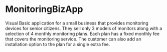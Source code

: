 # MonitoringBizApp
Visual Basic application for a small business that provides monitoring devices for senior citizens.  They sell only 3 models of monitors along with a selection of 4 monthly monitoring plans.  Each plan has a fixed monthly fee that covers the monitoring service.  The customer can also add an installation option to the plan for a single extra fee.
